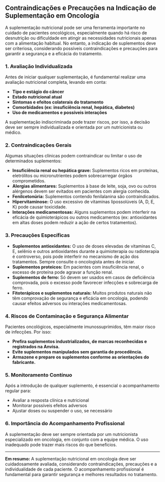 
## Contraindicações e Precauções na Indicação de Suplementação em Oncologia

A suplementação nutricional pode ser uma ferramenta importante no cuidado de pacientes oncológicos, especialmente quando há risco de desnutrição ou dificuldade em atingir as necessidades nutricionais apenas com a alimentação habitual. No entanto, a indicação de suplementos deve ser criteriosa, considerando possíveis contraindicações e precauções para garantir a segurança e a eficácia do tratamento.

### 1. Avaliação Individualizada

Antes de iniciar qualquer suplementação, é fundamental realizar uma avaliação nutricional completa, levando em conta:

- **Tipo e estágio do câncer**
- **Estado nutricional atual**
- **Sintomas e efeitos colaterais do tratamento**
- **Comorbidades (ex: insuficiência renal, hepática, diabetes)**
- **Uso de medicamentos e possíveis interações**

A suplementação indiscriminada pode trazer riscos, por isso, a decisão deve ser sempre individualizada e orientada por um nutricionista ou médico.

### 2. Contraindicações Gerais

Algumas situações clínicas podem contraindicar ou limitar o uso de determinados suplementos:

- **Insuficiência renal ou hepática grave:** Suplementos ricos em proteínas, eletrólitos ou micronutrientes podem sobrecarregar órgãos comprometidos.
- **Alergias alimentares:** Suplementos à base de leite, soja, ovo ou outros alérgenos devem ser evitados em pacientes com alergia conhecida.
- **Fenilcetonúria:** Suplementos contendo fenilalanina são contraindicados.
- **Hipervitaminose:** O uso excessivo de vitaminas lipossolúveis (A, D, E, K) pode causar toxicidade.
- **Interações medicamentosas:** Alguns suplementos podem interferir na eficácia de quimioterápicos ou outros medicamentos (ex: antioxidantes em altas doses podem reduzir a ação de certos tratamentos).

### 3. Precauções Específicas

- **Suplementos antioxidantes:** O uso de doses elevadas de vitaminas C, E, selênio e outros antioxidantes durante a quimioterapia ou radioterapia é controverso, pois pode interferir no mecanismo de ação dos tratamentos. Sempre consulte o oncologista antes de iniciar.
- **Suplementos proteicos:** Em pacientes com insuficiência renal, o excesso de proteína pode agravar a função renal.
- **Suplementos de ferro:** Só devem ser usados em casos de deficiência comprovada, pois o excesso pode favorecer infecções e sobrecarga de ferro.
- **Fitoterápicos e suplementos naturais:** Muitos produtos naturais não têm comprovação de segurança e eficácia em oncologia, podendo causar efeitos adversos ou interações medicamentosas.

### 4. Riscos de Contaminação e Segurança Alimentar

Pacientes oncológicos, especialmente imunossuprimidos, têm maior risco de infecções. Por isso:

- **Prefira suplementos industrializados, de marcas reconhecidas e registrados na Anvisa.**
- **Evite suplementos manipulados sem garantia de procedência.**
- **Armazene e prepare os suplementos conforme as orientações do fabricante.**

### 5. Monitoramento Contínuo

Após a introdução de qualquer suplemento, é essencial o acompanhamento regular para:

- Avaliar a resposta clínica e nutricional
- Monitorar possíveis efeitos adversos
- Ajustar doses ou suspender o uso, se necessário

### 6. Importância do Acompanhamento Profissional

A suplementação deve ser sempre orientada por um nutricionista especializado em oncologia, em conjunto com a equipe médica. O uso inadequado pode trazer mais riscos do que benefícios.

---

**Em resumo:** A suplementação nutricional em oncologia deve ser cuidadosamente avaliada, considerando contraindicações, precauções e a individualidade de cada paciente. O acompanhamento profissional é fundamental para garantir segurança e melhores resultados no tratamento.
```
